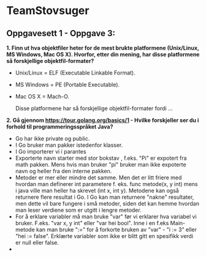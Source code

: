 # TeamStovsuger



Oppgavesett 1 - Oppgave 3:
----------------------------

**1. Finn ut hva  objektfiler heter for de mest brukte platformene (Unix/Linux, MS Windows, Mac OS X). Hvorfor, etter din mening, har disse platformene så forskjellige objektfil-formater?**

  - Unix/Linux = ELF (Executable Linkable Format).
  - MS Windows = PE (Portable Executable). 
  - Mac OS X = Mach-O.

    Disse platformene har så forskjellige objektfil-formater fordi ...


**2. Gå gjennom https://tour.golang.org/basics/1 - Hvilke forskjeller ser du i forhold til programmeringsspråket Java?** 
   
   - Go har ikke private og public. 
   - I Go bruker man pakker istedenfor klasser.
   - I Go importerer vi i parantes
   - Exporterte navn starter med stor bokstav , f.eks. "Pi" er expotert fra math pakken. Mens hvis man bruker "pi" bruker man ikke expoterte navn og heller fra den interne pakken.
   - Metoder er mer eller mindre det samme. Men det er litt friere med hvordan man definerer int parametere f. eks. func metode(x, y int) mens i java ville man heller ha skrevet (int x, int y). Metodene kan også returnere flere resultat i Go. I Go kan man returnere "nakne" resultater, men dette vil bare fungere i små metoder, siden det kan hemme hvordan man leser verdiene som er utgitt i lengre metoder.
   - For å erklare variabler må man bruke "var" før vi erklarer hva variabel vi bruker. F.eks. "var x, y int" eller "var hei bool". Inne i en f.eks Main-metode kan man bruke ":=" for å forkorte bruken av "var" - "i := 3" eller "hei := false". Erklærte variabler som ikke er blitt gitt en spesifikk verdi er null eller false. 
   - 

